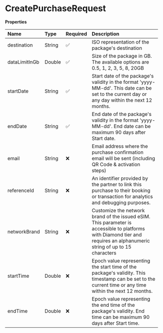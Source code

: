 # CreatePurchaseRequest

**Properties**

| Name          | Type   | Required | Description                                                                                                                                                            |
| :------------ | :----- | :------- | :--------------------------------------------------------------------------------------------------------------------------------------------------------------------- |
| destination   | String | ✅       | ISO representation of the package's destination                                                                                                                        |
| dataLimitInGb | Double | ✅       | Size of the package in GB. The available options are 0.5, 1, 2, 3, 5, 8, 20GB                                                                                          |
| startDate     | String | ✅       | Start date of the package's validity in the format 'yyyy-MM-dd'. This date can be set to the current day or any day within the next 12 months.                         |
| endDate       | String | ✅       | End date of the package's validity in the format 'yyyy-MM-dd'. End date can be maximum 90 days after Start date.                                                       |
| email         | String | ❌       | Email address where the purchase confirmation email will be sent (including QR Code & activation steps)                                                                |
| referenceId   | String | ❌       | An identifier provided by the partner to link this purchase to their booking or transaction for analytics and debugging purposes.                                      |
| networkBrand  | String | ❌       | Customize the network brand of the issued eSIM. This parameter is accessible to platforms with Diamond tier and requires an alphanumeric string of up to 15 characters |
| startTime     | Double | ❌       | Epoch value representing the start time of the package's validity. This timestamp can be set to the current time or any time within the next 12 months.                |
| endTime       | Double | ❌       | Epoch value representing the end time of the package's validity. End time can be maximum 90 days after Start time.                                                     |
